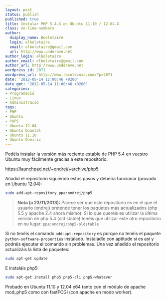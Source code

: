 ```yaml
---
layout: post
status: publish
published: true
title: Instalar PHP 5.4.X en Ubuntu 11.10 / 12.04.X
class: no-line-numbers
author:
  display_name: Booletaire
  login: elboletaire
  email: elboletaire@gmail.com
  url: http://www.underave.net
author_login: elboletaire
author_email: elboletaire@gmail.com
author_url: http://www.underave.net
wordpress_id: 2071
wordpress_url: http://www.racotecnic.com/?p=2071
date: '2012-05-14 12:00:46 +0200'
date_gmt: '2012-05-14 11:00:46 +0200'
categories:
- Programació
- Linux
- Administració
tags:
- PHP
- Ubuntu
- PHP5
- Ubuntu 12.04
- Ubuntu Quantal
- Ubuntu 11.10
- Ubuntu Oneiric
---
```


Podéis instalar la versión más reciente estable de PHP 5.4 en vuestro Ubuntu muy fácilmente gracias a este repositorio:

<a href="https://launchpad.net/~ondrej/+archive/php5" rel="nofollow external">https://launchpad.net/~ondrej/+archive/php5</a>

Añadid el repositorio siguiendo estos pasos y debería funcionar (provado en Ubuntu 12.04):

~~~bash
sudo add-apt-repository ppa:ondrej/php5
~~~

> **Nota (a 23/11/2013):** Parece ser que este repositorio es en el que el usuario (ondrej) pretende tener los paquetes más actualizados (php 5.5 y apache 2.4 ahora mismo). Si lo que queréis es utilizar la última versión de php 5.4 (old stable) tenéis que utilizar este otro repositorio en su lugar: `ppa:ondrej/php5-oldstable`

Si no tenéis el comando `add-apt-repository` es porque no tenéis el paquete `python-software-properties` instalado. Instaladlo con aptitude si es así y podréis ejecutar el comando sin problemas.
Una vez añadido el repositorio actualizáis la lista de paquetes:

~~~bash
sudo apt-get update
~~~

E instaláis php5:

~~~bash
sudo apt-get install php5 php5-cli php5-whatever
~~~

Probado en Ubuntu 11.10 y 12.04 x64 tanto con el módulo de apache mod_php5 como con fastFCGI (con apache en modo worker).
